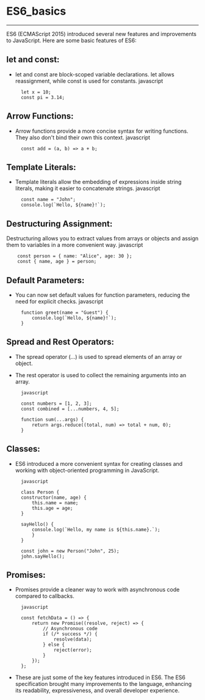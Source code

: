 # ES6_basics
-------------------------

 ES6 (ECMAScript 2015) introduced several new features and improvements to JavaScript. Here are some basic features of ES6:

let and const:
---------------------------

- let and const are block-scoped variable declarations. let allows reassignment, while const is used for constants.
        javascript
        
        let x = 10;
        const pi = 3.14;

Arrow Functions:
--------------------------------

- Arrow functions provide a more concise syntax for writing functions. They also don't bind their own this context.
        javascript

        const add = (a, b) => a + b;

Template Literals:
---------------------------------

- Template literals allow the embedding of expressions inside string literals, making it easier to concatenate strings.
        javascript

        const name = "John";
        console.log(`Hello, ${name}!`);

Destructuring Assignment:
-------------------------------

Destructuring allows you to extract values from arrays or objects and assign them to variables in a more convenient way.
        javascript

        const person = { name: "Alice", age: 30 };
        const { name, age } = person;

Default Parameters:
-------------------------------

- You can now set default values for function parameters, reducing the need for explicit checks.
        javascript

        function greet(name = "Guest") {
            console.log(`Hello, ${name}!`);
        }

Spread and Rest Operators:
-------------------------------------

- The spread operator (...) is used to spread elements of an array or object. 

- The rest operator is used to collect the remaining arguments into an array.

        javascript

        const numbers = [1, 2, 3];
        const combined = [...numbers, 4, 5];

        function sum(...args) {
            return args.reduce((total, num) => total + num, 0);
        }

Classes:
--------------

- ES6 introduced a more convenient syntax for creating classes and working with object-oriented programming in JavaScript.

        javascript

        class Person {
        constructor(name, age) {
            this.name = name;
            this.age = age;
        }

        sayHello() {
            console.log(`Hello, my name is ${this.name}.`);
            }
        }

        const john = new Person("John", 25);
        john.sayHello();

Promises:
------------------

- Promises provide a cleaner way to work with asynchronous code compared to callbacks.

        javascript

        const fetchData = () => {
            return new Promise((resolve, reject) => {
                // Asynchronous code
                if (/* success */) {
                    resolve(data);
                } else {
                    reject(error);
                }
            });
        };

- These are just some of the key features introduced in ES6. The ES6 specification brought many improvements to the language, enhancing its readability, expressiveness, and overall developer experience.